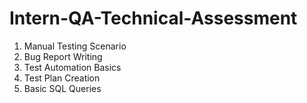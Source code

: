 # Intern-QA-Technical-Assessment

1. Manual Testing Scenario
2. Bug Report Writing
3. Test Automation Basics
4. Test Plan Creation
5. Basic SQL Queries
  
